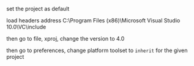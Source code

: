 set the project as default

load headers address
C:\Program Files (x86)\Microsoft Visual Studio 10.0\VC\include

then go to file, xproj, change the version to 4.0

then go to preferences, change platform toolset to `inherit` for the given project



